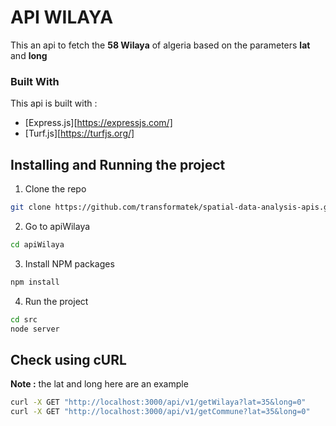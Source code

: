 # API WILAYA

This an api to fetch the **58 Wilaya** of algeria based on the parameters **lat** and **long**

### Built With

This api is built with :

* [Express.js][https://expressjs.com/]
* [Turf.js][https://turfjs.org/]

## Installing and Running the project

1. Clone the repo

```sh
git clone https://github.com/transformatek/spatial-data-analysis-apis.git
```
2. Go to apiWilaya

```bash
cd apiWilaya
```
3. Install NPM packages

```bash
npm install 
```
4. Run the project

```bash
cd src
node server
```

## Check using cURL

**Note :** the lat and long here are an example 

```bash
curl -X GET "http://localhost:3000/api/v1/getWilaya?lat=35&long=0"
curl -X GET "http://localhost:3000/api/v1/getCommune?lat=35&long=0"
```